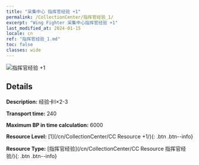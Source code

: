 ```yaml
---
title: "采集中心 指挥官经验 +1"
permalink: /CollectionCenter/指挥官经验_1/
excerpt: "Wing Fighter 采集中心指挥官经验 +1"
last_modified_at: 2024-01-15
locale: cn
ref: "指挥官经验_1.md"
toc: false
classes: wide
---
```



![指挥官经验 +1](/images/cc/CC_指挥官经验_1.png)

## Details

  **Description:** 经验卡I×2-3

  **Transport time:** 240

  **Maximum BP in time calculation:** 6000

  **Resource Level:** [1](/cn/CollectionCenter/CC Resource +1/){: .btn .btn--info}

  **Resource Type:** [指挥官经验](/cn/CollectionCenter/CC Resource 指挥官经验/){: .btn .btn--info}

